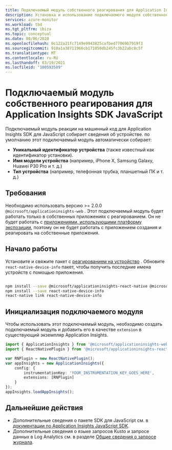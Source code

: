 ```yaml
---
title: Подключаемый модуль собственного реагирования для Application Insights SDK JavaScript
description: Установка и использование подключаемого модуля собственного реагирования для Application Insights пакета SDK для JavaScript.
services: azure-monitor
ms.workload: tbd
ms.tgt_pltfrm: ibiza
ms.topic: conceptual
ms.date: 08/06/2020
ms.openlocfilehash: 0c122a21fc7149e9943825cafbed77069b7919f3
ms.sourcegitcommit: 910a1a38711966cb171050db245fc3b22abc8c5f
ms.translationtype: MT
ms.contentlocale: ru-RU
ms.lasthandoff: 03/19/2021
ms.locfileid: "100593589"
---
```

# <a name="native-react-plugin-for-application-insights-javascript-sdk"></a>Подключаемый модуль собственного реагирования для Application Insights SDK JavaScript

Подключаемый модуль реакции на машинный код для Application Insights SDK для JavaScript собирает сведения об устройстве. по умолчанию этот подключаемый модуль автоматически собирает:

- **Уникальный идентификатор устройства** (также известный как идентификатор установки).
- **Имя модели устройства** (например, iPhone X, Samsung Galaxy, Huawei P30 Pro и т. д.)
- **Тип устройства** (например, телефонная трубка, планшетный ПК и т. д.)

## <a name="requirements"></a>Требования

Необходимо использовать версию >= 2.0.0 `@microsoft/applicationinsights-web` . Этот подключаемый модуль будет работать только в собственных приложениях с реагированием. Он не будет работать с [приложениями, использующими платформу экспозиции](https://docs.expo.io/), поэтому он не будет работать с приложением создания и реагировать на собственные приложения.

## <a name="getting-started"></a>Начало работы

Установите и свяжите пакет с [реагированием на устройство](https://www.npmjs.com/package/react-native-device-info) . Обновите `react-native-device-info` пакет, чтобы получить последние имена устройств с помощью приложения.

```zsh

npm install --save @microsoft/applicationinsights-react-native @microsoft/applicationinsights-web
npm install --save react-native-device-info
react-native link react-native-device-info

```

## <a name="initializing-the-plugin"></a>Инициализация подключаемого модуля

Чтобы использовать этот подключаемый модуль, необходимо создать подключаемый модуль и добавить его в качестве `extension` в существующий экземпляр Application Insights.

```typescript
import { ApplicationInsights } from '@microsoft/applicationinsights-web';
import { ReactNativePlugin } from '@microsoft/applicationinsights-react-native';

var RNPlugin = new ReactNativePlugin();
var appInsights = new ApplicationInsights({
    config: {
        instrumentationKey: 'YOUR_INSTRUMENTATION_KEY_GOES_HERE',
        extensions: [RNPlugin]
    }
});
appInsights.loadAppInsights();

```

## <a name="next-steps"></a>Дальнейшие действия

- Дополнительные сведения о пакете SDK для JavaScript см. в [документации по Application Insights JavaScript SDK](javascript.md).
- Дополнительные сведения о языке запросов Kusto и запросе данных в Log Analytics см. в разделе [Общие сведения о запросе журнала](../../azure-monitor/logs/log-query-overview.md).
